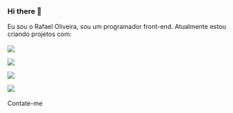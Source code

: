 ### Hi there 👋

Eu sou o Rafael Oliveira, sou um programador front-end. Atualmente estou criando projetos com:
  <br>
    <br>
  <img src="https://img.shields.io/badge/HTML5-E34F26?style=for-the-badge&logo=html5&logoColor=white">
  <p><img src="https://img.shields.io/badge/CSS3-1572B6?style=for-the-badge&logo=css3&logoColor=white">
  <p><img src="https://img.shields.io/badge/JavaScript-323330?style=for-the-badge&logo=javascript&logoColor=F7DF1E">
    <p><img src="https://img.shields.io/badge/React-20232A?style=for-the-badge&logo=react&logoColor=61DAFB">
<br>
      <br>
     Contate-me
      <p>
        <a href="https://www.linkedin.com/in/rafael-oliveira-599249267/"> 
          
          
 

